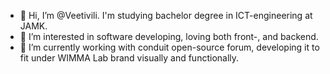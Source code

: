 - 👋 Hi, I’m @Veetivili. I'm studying bachelor degree in ICT-engineering at JAMK.
- 👀 I’m interested in software developing, loving both front-, and backend.
- 🌱 I’m currently working with conduit open-source forum, developing it to fit under WIMMA Lab brand visually and functionally.


<!---
Veetivili/Veetivili is a ✨ special ✨ repository because its `README.md` (this file) appears on your GitHub profile.
You can click the Preview link to take a look at your changes.
--->
